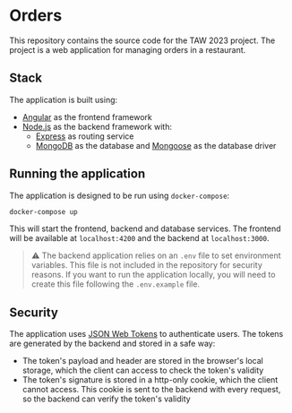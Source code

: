 # Orders


This repository contains the source code for the TAW 2023 project. The project is a web application for managing orders in a restaurant. 

## Stack
The application is built using:
 - [Angular](https://angular.io/) as the frontend framework
 - [Node.js](https://nodejs.org/en/) as the backend framework with:
   - [Express](https://expressjs.com/) as routing service
   - [MongoDB](https://www.mongodb.com/) as the database and [Mongoose](https://mongoosejs.com/) as the database driver

## Running the application
The application is designed to be run using `docker-compose`:
```bash
docker-compose up
```
This will start the frontend, backend and database services. The frontend will be available at `localhost:4200` and the backend at `localhost:3000`.

> :warning: The backend application relies on an `.env` file to set environment variables. This file is not included in the repository for security reasons. 
If you want to run the application locally, you will need to create this file following the `.env.example` file.

## Security

The application uses [JSON Web Tokens](https://jwt.io/) to authenticate users. The tokens are generated by the backend and stored in a safe way:
- The token's payload and header are stored in the browser's local storage, which the client can access to check the token's validity
- The token's signature is stored in a http-only cookie, which the client cannot access. This cookie is sent to the backend with every request, so the backend can verify the token's validity

